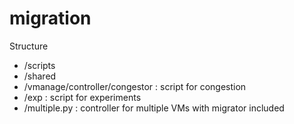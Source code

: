migration
=========
Structure
- /scripts
- /shared
- /vmanage/controller/congestor   : script for congestion
- /exp         : script for experiments
- /multiple.py : controller for multiple VMs with migrator included
